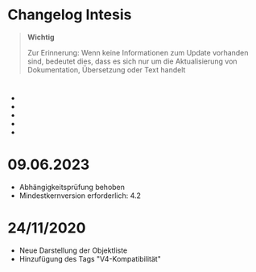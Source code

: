 # Changelog Intesis

>**Wichtig**
>
>Zur Erinnerung: Wenn keine Informationen zum Update vorhanden sind, bedeutet dies, dass es sich nur um die Aktualisierung von Dokumentation, Übersetzung oder Text handelt

# 

- 
- 
- 
- 
- 

# 09.06.2023

- Abhängigkeitsprüfung behoben
- Mindestkernversion erforderlich: 4.2

# 24/11/2020

- Neue Darstellung der Objektliste
- Hinzufügung des Tags "V4-Kompatibilität"
